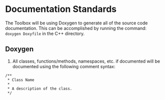 # Documentation Standards
The Toolbox will be using Doxygen to generate all of the source code documentation.  This can be accomplished by running the command: ```doxygen Doxyfile``` in the C++ directory.

## Doxygen
1. All classes, functions/methods, namespaces, etc. if documented will be documented using the following comment syntax:
```
/**
 * Class Name
 *
 * A description of the class.
 */
```
